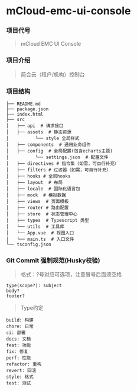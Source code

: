 # mCloud-emc-ui-console

### 项目代号
> mCloud EMC UI Console

### 项目介绍
> 简会云（租户/机构）控制台

### 项目结构
```
├── README.md
├── package.json
├── index.html
├── src
│   ├── api  # 请求接口
│   ├── assets  # 静态资源
│          └── style 全局样式
│   ├── components  # 通用业务组件
│   ├── config  # 全局配置(包含echarts主题)
│          └── settings.json  # 配置文件
│   ├── directives # 指令集（如需，可自行补充）
│   ├── filters # 过滤器（如需，可自行补充）
│   ├── hooks # 全局hooks
│   ├── layout  # 布局
│   ├── locale  # 国际化语言包
│   ├── mock  # 模拟数据
│   ├── views  # 页面模板
│   ├── router # 路由配置
│   ├── store  # 状态管理中心
│   ├── types  # Typescript 类型
│   └── utils  # 工具库
│   └── App.vue  # 视图入口
│   └── main.ts  # 入口文件
└── tsconfig.json
```

### Git Commit 强制规范(Husky校验)
> 格式：?号对应可选项，注意冒号后面须空格
```
type(scope?): subject
body?
footer?
```
> Type约定
```
build: 构建
chore: 日常
ci: 部署
docs: 文档
feat: 功能
fix: 修复
perf: 性能
refactor: 重构
revert: 回滚
style: 格式
test: 测试
```